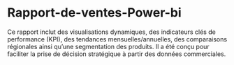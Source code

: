 # Rapport-de-ventes-Power-bi
Ce rapport inclut des visualisations dynamiques, des indicateurs clés de performance (KPI), des tendances mensuelles/annuelles, des comparaisons régionales ainsi qu’une segmentation des produits. Il a été conçu pour faciliter la prise de décision stratégique à partir des données commerciales.
